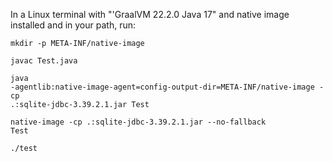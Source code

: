 In a Linux terminal with "'GraalVM 22.2.0 Java 17" and native image installed and in your path, run:

<code>mkdir -p META-INF/native-image</code>

<code>javac Test.java</code>

<code>java -agentlib:native-image-agent=config-output-dir=META-INF/native-image -cp .:sqlite-jdbc-3.39.2.1.jar Test</code>

<code>native-image -cp .:sqlite-jdbc-3.39.2.1.jar --no-fallback Test</code>

<code>./test</code>
